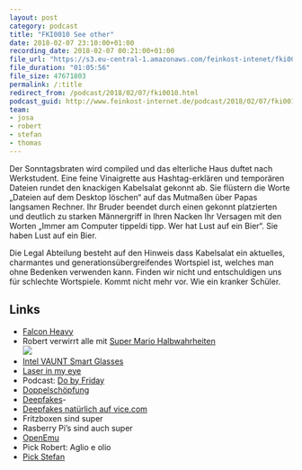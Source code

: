 ```yaml
---
layout: post
category: podcast
title: "FKI0010 See other"
date: 2018-02-07 23:10:00+01:00
recording_date: 2018-02-07 00:21:00+01:00
file_url: "https://s3.eu-central-1.amazonaws.com/feinkost-intenet/fki0010.mp3"
file_duration: "01:05:56"
file_size: 47671803
permalink: /:title
redirect_from: /podcast/2018/02/07/fki0010.html
podcast_guid: http://www.feinkost-internet.de/podcast/2018/02/07/fki0010.html
team:
- josa
- robert
- stefan
- thomas
---
```


Der Sonntagsbraten wird compiled und das elterliche Haus duftet nach Werkstudent. Eine feine Vinaigrette aus Hashtag-erklären und temporären Dateien rundet den knackigen Kabelsalat gekonnt ab. Sie flüstern die Worte „Dateien auf dem Desktop löschen“ auf das Mutmaßen über Papas langsamen Rechner. Ihr Bruder beendet durch einen gekonnt platzierten und deutlich zu starken Männergriff in Ihren Nacken Ihr Versagen mit den Worten  „Immer am Computer tippeldi tipp. Wer hat Lust auf ein Bier“. Sie haben Lust auf ein Bier.

Die Legal Abteilung besteht auf den Hinweis dass Kabelsalat ein aktuelles, charmantes und generationsübergreifendes Wortspiel ist, welches man ohne Bedenken verwenden kann. Finden wir nicht und entschuldigen uns für schlechte Wortspiele. Kommt nicht mehr vor. Wie ein kranker Schüler. 

## Links

- [Falcon Heavy](https://www.youtube.com/watch?v=wbSwFU6tY1c) 
- Robert verwirrt alle mit [Super Mario Halbwahrheiten](https://video.golem.de/games/20575/nintendo-trailer-faq-mit-yoshiaki-koizumi.html)<br />
![](https://d2mxuefqeaa7sj.cloudfront.net/s_645E0FBC091AC210FC6009C55D87E9F0C0FC9120C0DA7B33B05A065D4ED88E51_1518036428604_a00d1e17-5ba4-483a-925e-dab1e911b6aa.jpg)
- [Intel VAUNT Smart Glasses](https://www.theverge.com/2018/2/5/16966530/intel-vaunt-smart-glasses-announced-ar-video)
- [Laser in my eye](https://www.youtube.com/watch?v=Q8zC3-ZQFJI)
- Podcast: [Do by Friday](http://dobyfriday.com/)
- [Doppelschöpfung](https://de.wikipedia.org/wiki/Doppelsch%C3%B6pfung)
- [Deepfakes](https://www.reddit.com/r/deepfakes/)- 
- [Deepfakes natürlich auf vice.com](https://motherboard.vice.com/en_us/article/bjye8a/reddit-fake-porn-app-daisy-ridley)
- Fritzboxen sind super
- Rasberry Pi’s sind auch super
- [OpenEmu](http://openemu.org/)
- Pick Robert: Aglio e olio
- [Pick Stefan](https://www.youtube.com/watch?v=sDb1kKZP3wQ)
